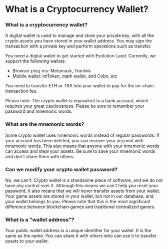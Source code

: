 # What is a Cryptocurrency Wallet?

### What is a cryptocurrency wallet?

‌A digital wallet is used to manage and store your private key, with all the crypto assets you have stored in your wallet address. You may sign the transaction with a private key and perform operations such as transfer.

‌You need a digital wallet to get started with Evolution Land. Currently, we support the following wallets:‌‌ 

* Browser plug-ins: Metamask, Tronlink
* Mobile wallet: imToken, math wallet, and Cobo, etc

You need to transfer ETH or TRX into your wallet to pay for the on-chain transaction fee.

Please note: The crypto wallet is equivalent to a bank account, which requires your great cautiousness. Please be sure to remember your password and mnemonic words.

### What are the mnemonic words?

‌Some crypto wallet uses mnemonic words instead of regular passwords. If your account has been deleted, you can recover your account with mnemonic words. This also means that anyone with your mnemonic words can access and steal your assets. Be sure to save your mnemonic words and don't share them with others.

### Can we modify your crypto wallet password?

‌No, we can't. Crypto wallet is a standalone piece of software, and we do not have any control over it. Although this means we can't help you reset your password, it also means that we will never transfer assets from your wallet. Your game assets are stored in your wallet, but not in our database, and your wallet belongs to you. Please note that this is the most significant difference between blockchain games and traditional centralized games.

### ‌What is a "wallet address"?

Your public wallet address is a unique identifier for your wallet. It is the same as the name. You can share it with others who can use it to transfer assets to your wallet.


